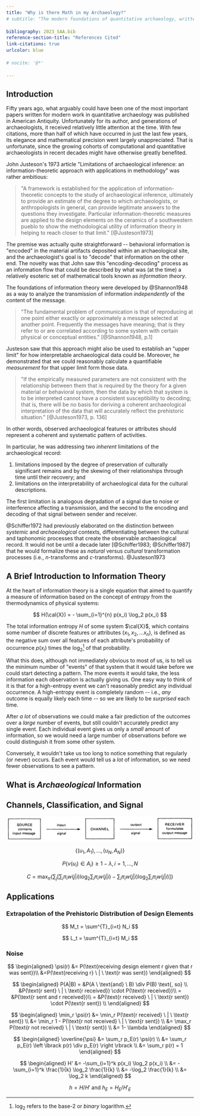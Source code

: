 ```yaml
---
title: "Why is there Math in my Archaeology?"
# subtitle: "The modern foundations of quantitative archaeology, written decades too soon"

bibliography: 2023_SAA.bib
reference-section-title: "References Cited"
link-citations: true
urlcolor: blue

# nocite: '@*'

---
```


## Introduction



Fifty years ago, what arguably could have been one of the most important papers written for modern work in quantitative archaeology was published in American Antiquity. Unfortunately for its author, and generations of archaeologists, it received relatively little attention at the time. With few citations, more than half of which have occurred in just the last few years, its elegance and mathematical precision went largely unappreciated. That is unfortunate, since the growing cohorts of computational and quantitative archaeologists in recent decades might have otherwise greatly benefited.

John Justeson's 1973 article "Limitations of archaeological inference: an information-theoretic approach with applications in methodology" was rather ambitious:

> "A framework is established for the application of information-theoretic concepts to the study of archaeological inference, ultimately to provide an estimate of the degree to which archaeologists, or anthropologists in general, can provide legitimate answers to the questions they investigate. Particular information-theoretic measures are applied to the design elements on the ceramics of a southwestern pueblo to show the methodological utility of information theory in helping to reach closer to that limit." [@Justeson1973]

The premise was actually quite straightforward -- behavioral information is "encoded" in the material artifacts deposited within an archaeological site, and the archaeologist's goal is to "decode" that information on the other end. The novelty was that John saw this "encoding-decoding" process as an information flow that could be described by what was (at the time) a relatively esoteric set of mathematical tools known as *information theory*.

The foundations of information theory were developed by @Shannon1948 as a way to analyze the transmission of information *independently* of the content of the message.

> "The fundamental problem of communication is that of reproducing at one point either exactly or approximately a message selected at another point. Frequently the messages have meaning; that is they refer to or are correlated according to some system with certain physical or conceptual entities." [@Shannon1948, p.1]

Justeson saw that this approach might also be used to establish an "upper limit" for how interpretable archaeological data could be. Moreover, he demonstrated that we could reasonably calculate a quantifiable *measurement* for that upper limit form those data.

> "If the empirically measured parameters are not consistent with the relationship between them that is required by the theory for a given material or behavioral system, then the data by which that system is to be interpreted cannot have a consistent susceptibility to decoding; that is, there will be no basis for deriving a coherent archaeological interpretation of the data that will accurately reflect the prehistoric situation." [@Justeson1973, p. 136]

In other words, observed archaeological features or attributes should represent a coherent and systematic pattern of activities. 

In particular, he was addressing two *inherent* limitations of the archaeological record:

1. limitations imposed by the degree of preservation of culturally significant remains and by the skewing of their relationships through time until their recovery; and
2. limitations on the interpretability of archaeological data for the cultural descriptions.

The first limitation is analogous degradation of a signal due to noise or interference affecting a transmission, and the second to the encoding and decoding of that signal between sender and receiver.

@Schiffer1972 had previously elaborated on the distinction between *systemic* and *archaeological* contexts, differentiating between the cultural and taphonomic processes that create the observable archaeological record. It would not be until a decade later [@Schiffer1983; @Schiffer1987] that he would formalize these as *natural* versus *cultural* transformation processes (i.e., $n$-transforms and $c$-transforms). @Justeson1973 

## A Brief Introduction to Information Theory

At the heart of information theory is a single equation  that aimed to quantify a measure of information based on the concept of *entropy* from the thermodynamics of physical systems:

$$
H(\cal{X}) = - \sum_{i=1}^{n} p(x_i) \log_2 p(x_i)
$$

The total information entropy $H$ of some system $\cal{X}$, which contains some number of discrete features or attributes ($x_{1}, x_{2}, \ldots x_{n}$), is defined as the negative sum over all features of each attribute's probability of occurrence $p(x_i)$ times the $\log_2$[^fn01] of that probability.

[^fn01]: $\log_2$ refers to the base-2 or *binary* logarithm.

What this does, although not immediately obvious to most of us, is to tell us the minimum number of "events" of that system that it would take before we could start detecting a pattern. The more events it would take, the less information each observation is actually giving us. One easy way to think of it is that for a high-entropy event we can't reasonably predict any individual occurrence. A high-entropy event is completely random -- i.e., *any* outcome is equally likely each time -- so we are likely to be *surprised* each time.

After *a lot* of observations we could make a fair prediction of the outcomes over a *large* number of events, but still couldn't accurately predict any single event. Each individual event gives us only a *small* amount of information, so we would need a large number of observations before we could distinguish it from some other system.

Conversely, it wouldn't take us too long to notice something that regularly (or never) occurs. Each event would tell us a *lot* of information, so we need fewer observations to see a pattern.

## What is *Archaeological* Information

## Channels, Classification, and Signal

![Schematic representation of information transmission [Fig. 1 @Justeson1973, p. 133].](Justeson_1973_figure_1.png)

$$
\biggl \lbrace (u_1, A_1), \ldots, (u_N, A_N) \biggr \rbrace
$$

$$
P \big \lbrace v(u_i) \in A_i \big \rbrace \geqslant 1 - \lambda, i=1, \ldots,N
$$

$$
C = \max_{\pi} \left\lbrace \sum_j \left\lbrack\sum_i \pi_i w(j|i) \log_2 \sum_i \pi_i w(j|i) - \sum_i \pi_i w(j|i) \log_2 \sum_i \pi_i w(j|i)\right\rbrack \right\rbrace
$$

## Applications

### Extrapolation of the Prehistoric Distribution of Design Elements

$$
M_t = \sum^{T}_{i=t} N_i
$$

$$
L_t = \sum^{T}_{i=t} M_i
$$

### Noise

<!-- calculate noise factor for each design element -->

$$
\begin{aligned}
    \psi(r) &= P(\text{receiving design element r given that r was sent})\\
    &=P(\text{receiving r} \ | \ \text{r was sent})
\end{aligned}
$$

$$
\begin{aligned}
P(A|B) = &P(A \ \text{and} \ B) \div P(B) \text{, so} \\ 
&P(\text{r sent} \ | \ \text{r received}) \cdot P(\text{r received})\\
= &P(\text{r sent and r received})\\
= &P(\text{r received} \ | \ \text{r sent}) \cdot P(\text{r sent}) \\
\end{aligned}
$$

$$
\begin{aligned}
\min_r \psi(r) &= \min_r P(\text{r received} \ | \ \text{r sent}) \\
&= \min_r 1 - P(\text{r not received} \ | \ \text{r sent}) \\
&= \max_r P(\text{r not received} \ | \ \text{r sent}) \\
&= 1- \lambda
\end{aligned}
$$

$$
\begin{aligned}
\overline{\psi} &= \sum_r p_E(r) \psi(r) \\
&= \sum_r p_E(r) \left \lbrack p(r) \div p_E(r) \right \rbrack \\
&= \sum_r p(r) = 1
\end{aligned}
$$

$$
\begin{aligned}
H' &= -\sum_{i=1}^k p(x_i) \log_2 p(x_i) \\
&= -\sum_{i=1}^k \frac{1}{k} \log_2 \frac{1}{k} \\
&= -\log_2 \frac{1}{k} \\
&= \log_2 k
\end{aligned}
$$

$$
h = H/H' \ \text{and} \ h_E = H_E/H'_E
$$
